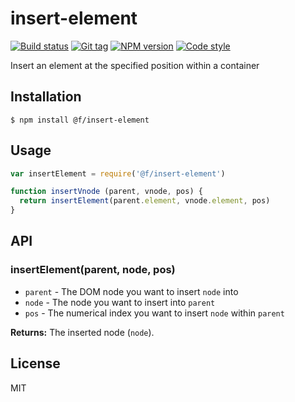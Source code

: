 
# insert-element

[![Build status][travis-image]][travis-url]
[![Git tag][git-image]][git-url]
[![NPM version][npm-image]][npm-url]
[![Code style][standard-image]][standard-url]

Insert an element at the specified position within a container

## Installation

    $ npm install @f/insert-element

## Usage

```js
var insertElement = require('@f/insert-element')

function insertVnode (parent, vnode, pos) {
  return insertElement(parent.element, vnode.element, pos)
}
```

## API

### insertElement(parent, node, pos)

- `parent` - The DOM node you want to insert `node` into
- `node` - The node you want to insert into `parent`
- `pos` - The numerical index you want to insert `node` within `parent`

**Returns:** The inserted node (`node`).

## License

MIT

[travis-image]: https://img.shields.io/travis/micro-js/insert-element.svg?style=flat-square
[travis-url]: https://travis-ci.org/micro-js/insert-element
[git-image]: https://img.shields.io/github/tag/micro-js/insert-element.svg
[git-url]: https://github.com/micro-js/insert-element
[standard-image]: https://img.shields.io/badge/code%20style-standard-brightgreen.svg?style=flat
[standard-url]: https://github.com/feross/standard
[npm-image]: https://img.shields.io/npm/v/@f/insert-element.svg?style=flat-square
[npm-url]: https://npmjs.org/package/@f/insert-element
